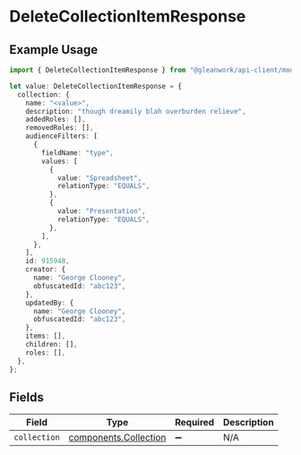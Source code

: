 # DeleteCollectionItemResponse

## Example Usage

```typescript
import { DeleteCollectionItemResponse } from "@gleanwork/api-client/models/components";

let value: DeleteCollectionItemResponse = {
  collection: {
    name: "<value>",
    description: "though dreamily blah overburden relieve",
    addedRoles: [],
    removedRoles: [],
    audienceFilters: [
      {
        fieldName: "type",
        values: [
          {
            value: "Spreadsheet",
            relationType: "EQUALS",
          },
          {
            value: "Presentation",
            relationType: "EQUALS",
          },
        ],
      },
    ],
    id: 915948,
    creator: {
      name: "George Clooney",
      obfuscatedId: "abc123",
    },
    updatedBy: {
      name: "George Clooney",
      obfuscatedId: "abc123",
    },
    items: [],
    children: [],
    roles: [],
  },
};
```

## Fields

| Field                                                          | Type                                                           | Required                                                       | Description                                                    |
| -------------------------------------------------------------- | -------------------------------------------------------------- | -------------------------------------------------------------- | -------------------------------------------------------------- |
| `collection`                                                   | [components.Collection](../../models/components/collection.md) | :heavy_minus_sign:                                             | N/A                                                            |